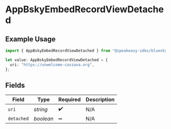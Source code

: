 # AppBskyEmbedRecordViewDetached

## Example Usage

```typescript
import { AppBskyEmbedRecordViewDetached } from "@speakeasy-sdks/bluesky/models/components";

let value: AppBskyEmbedRecordViewDetached = {
  uri: "https://unwelcome-cassava.org",
};
```

## Fields

| Field              | Type               | Required           | Description        |
| ------------------ | ------------------ | ------------------ | ------------------ |
| `uri`              | *string*           | :heavy_check_mark: | N/A                |
| `detached`         | *boolean*          | :heavy_minus_sign: | N/A                |